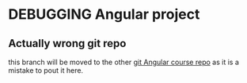 # DEBUGGING Angular project

## Actually wrong git repo
this branch will be moved to the other [git Angular course repo](https://github.com/a2mSystemes/angular-course.git) as it is a mistake to pout it here.
